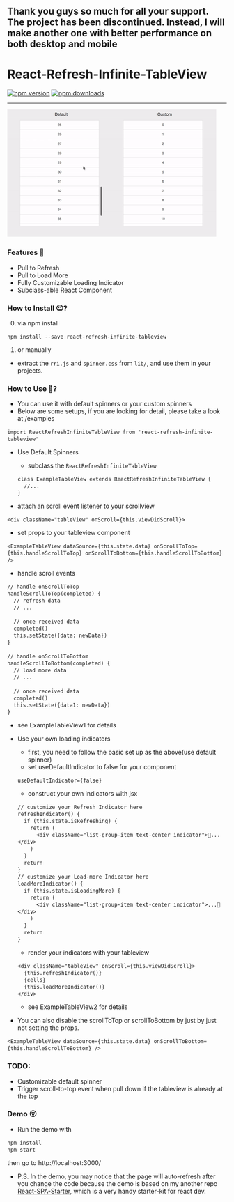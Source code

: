 ## Thank you guys so much for all your support. The project has been discontinued. Instead, I will make another one with better performance on both desktop and mobile

# React-Refresh-Infinite-TableView

[![npm version](https://img.shields.io/npm/v/react-refresh-infinite-tableview.svg?style=flat-square)](https://www.npmjs.com/package/react-refresh-infinite-tableview)
[![npm downloads](https://img.shields.io/npm/dm/react-refresh-infinite-tableview.svg?style=flat-square)](https://www.npmjs.com/package/react-refresh-infinite-tableview)
___

![demo](demo.gif)

### Features 👀

- Pull to Refresh
- Pull to Load More
- Fully Customizable Loading Indicator
- Subclass-able React Component

### How to Install 😍?

0. via npm install
```
npm install --save react-refresh-infinite-tableview
```
1. or manually
  - extract the ```rri.js``` and ```spinner.css``` from ```lib/```, and use them in your projects.

### How to Use 🤔?
- You can use it with default spinners or your custom spinners
- Below are some setups, if you are looking for detail, please take a look at /examples

```
import ReactRefreshInfiniteTableView from 'react-refresh-infinite-tableview'
```

- Use Default Spinners

  - subclass the ```ReactRefreshInfiniteTableView```
  ```es6
  class ExampleTableView extends ReactRefreshInfiniteTableView {
    //...
  }
  ```

 - attach an scroll event listener to your scrollview
 ```es6
 <div className="tableView" onScroll={this.viewDidScroll}>
 ```
 - set props to your tableview component
 ```es6
 <ExampleTableView dataSource={this.state.data} onScrollToTop={this.handleScrollToTop} onScrollToBottom={this.handleScrollToBottom}
 />
 ```
 - handle scroll events
 ```es6
 // handle onScrollToTop
 handleScrollToTop(completed) {
   // refresh data
   // ...

   // once received data
   completed()
   this.setState({data: newData})
 }
 
 // handle onScrollToBottom
 handleScrollToBottom(completed) {
   // load more data
   // ...

   // once received data
   completed()
   this.setState({data1: newData})
 }
 ```
 - see ExampleTableView1 for details

- Use your own loading indicators
  - first, you need to follow the basic set up as the above(use default spinner)
  - set useDefaultIndicator to false for your component
  ```es6
  useDefaultIndicator={false}
  ```
  - construct your own indicators with jsx
  ```es6
  // customize your Refresh Indicator here
  refreshIndicator() {
    if (this.state.isRefreshing) {
      return (
        <div className="list-group-item text-center indicator">🏃...</div>
      )
    }
    return
  }
  // customize your Load-more Indicator here
  loadMoreIndicator() {
    if (this.state.isLoadingMore) {
      return (
        <div className="list-group-item text-center indicator">...🏃</div>
      )
    }
    return
  }
  ```
  - render your indicators with your tableview
  ```es6
  <div className="tableView" onScroll={this.viewDidScroll}>
    {this.refreshIndicator()}
    {cells}
    {this.loadMoreIndicator()}
  </div>
  ```
  - see ExampleTableView2 for details

- You can also disable the scrollToTop or scrollToBottom by just by just not setting the props.
```es6
<ExampleTableView dataSource={this.state.data} onScrollToBottom={this.handleScrollToBottom} />
```

### TODO:

- Customizable default spinner
- Trigger scroll-to-top event when pull down if the tableview is already at the top

### Demo 😮

- Run the demo with
```
npm install
npm start
```
then go to http://localhost:3000/

- P.S. In the demo, you may notice that the page will auto-refresh after you change the code because the demo is based on my another repo [React-SPA-Starter](https://github.com/calvinchankf/React-SPA-Starter), which is a very handy starter-kit for react dev.
